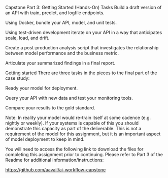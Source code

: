 Capstone Part 3: Getting Started (Hands-On)
Tasks 
Build a draft version of an API with train, predict, and logfile endpoints.

Using Docker, bundle your API, model, and unit tests.

Using test-driven development iterate on your API in a way that anticipates scale, load, and drift.

Create a post-production analysis script that investigates the relationship between model performance and the business metric.

Articulate your summarized findings in a final report.

Getting started
There are three tasks in the pieces to the final part of the case study:

Ready your model for deployment.

Query your API with new data and test your monitoring tools.

Compare your results to the gold standard.

Note:  In reality your model would re-train itself at some cadence (e.g. nightly or weekly). If your systems is capable of this you should demonstrate this capacity as part of the deliverable. This is not a requirement of the model for this assignment, but it is an important aspect of model deployment to keep in mind.

You will need to access the following link to download the files for completing this assignment prior to continuing. Please refer to Part 3 of the Readme for additional information/instructions:

https://github.com/aavail/ai-workflow-capstone
